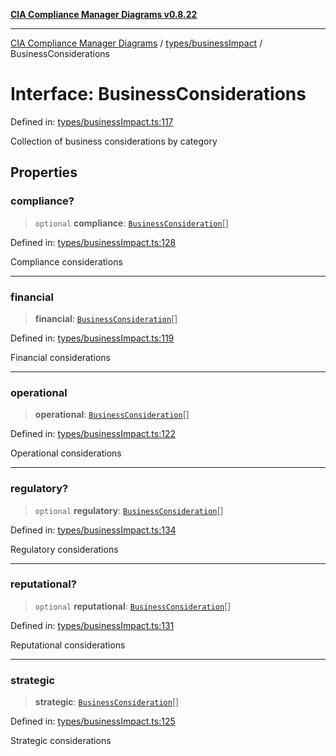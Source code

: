 [**CIA Compliance Manager Diagrams v0.8.22**](../../../README.md)

***

[CIA Compliance Manager Diagrams](../../../modules.md) / [types/businessImpact](../README.md) / BusinessConsiderations

# Interface: BusinessConsiderations

Defined in: [types/businessImpact.ts:117](https://github.com/Hack23/cia-compliance-manager/blob/5eebba14bef5523072dd8c486c1cd0c7c18766fc/src/types/businessImpact.ts#L117)

Collection of business considerations by category

## Properties

### compliance?

> `optional` **compliance**: [`BusinessConsideration`](BusinessConsideration.md)[]

Defined in: [types/businessImpact.ts:128](https://github.com/Hack23/cia-compliance-manager/blob/5eebba14bef5523072dd8c486c1cd0c7c18766fc/src/types/businessImpact.ts#L128)

Compliance considerations

***

### financial

> **financial**: [`BusinessConsideration`](BusinessConsideration.md)[]

Defined in: [types/businessImpact.ts:119](https://github.com/Hack23/cia-compliance-manager/blob/5eebba14bef5523072dd8c486c1cd0c7c18766fc/src/types/businessImpact.ts#L119)

Financial considerations

***

### operational

> **operational**: [`BusinessConsideration`](BusinessConsideration.md)[]

Defined in: [types/businessImpact.ts:122](https://github.com/Hack23/cia-compliance-manager/blob/5eebba14bef5523072dd8c486c1cd0c7c18766fc/src/types/businessImpact.ts#L122)

Operational considerations

***

### regulatory?

> `optional` **regulatory**: [`BusinessConsideration`](BusinessConsideration.md)[]

Defined in: [types/businessImpact.ts:134](https://github.com/Hack23/cia-compliance-manager/blob/5eebba14bef5523072dd8c486c1cd0c7c18766fc/src/types/businessImpact.ts#L134)

Regulatory considerations

***

### reputational?

> `optional` **reputational**: [`BusinessConsideration`](BusinessConsideration.md)[]

Defined in: [types/businessImpact.ts:131](https://github.com/Hack23/cia-compliance-manager/blob/5eebba14bef5523072dd8c486c1cd0c7c18766fc/src/types/businessImpact.ts#L131)

Reputational considerations

***

### strategic

> **strategic**: [`BusinessConsideration`](BusinessConsideration.md)[]

Defined in: [types/businessImpact.ts:125](https://github.com/Hack23/cia-compliance-manager/blob/5eebba14bef5523072dd8c486c1cd0c7c18766fc/src/types/businessImpact.ts#L125)

Strategic considerations
